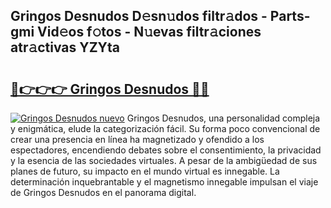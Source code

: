 ## Gringos Desnudos D𝚎sn𝚞dos filtr𝚊dos - Parts-gmi Vid𝚎os f𝚘tos - N𝚞evas filtr𝚊ciones atr𝚊ctivas YZYta

# <h2><a href="http://mbcxha.tromn.icu/?c=Gringos+Desnudos">🔗👉👉👉 Gringos Desnudos 🔗🔗</a></h2>

[![Gringos Desnudos nuevo](https://i.imgur.com/pEAQMta.gif)](http://mbcxha.tromn.icu/?c=Gringos+Desnudos)
Gringos Desnudos, una personalidad compleja y enigmática, elude la categorización fácil. Su forma poco convencional de crear una presencia en línea ha magnetizado y ofendido a los espectadores, encendiendo debates sobre el consentimiento, la privacidad y la esencia de las sociedades virtuales. A pesar de la ambigüedad de sus planes de futuro, su impacto en el mundo virtual es innegable. La determinación inquebrantable y el magnetismo innegable impulsan el viaje de Gringos Desnudos en el panorama digital.
